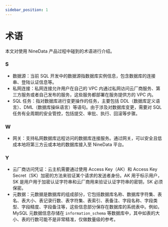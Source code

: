 ```yaml
---
sidebar_position: 1
---
```




# 术语

本文对使用 NineData 产品过程中碰到的术语进行介绍。

### S

- 数据源：当前 SQL 开发中的数据源指数据库实例信息，包含数据库的连接串、登陆认证信息等。
- 私网连接：私网连接允许用户在自己的 VPC 内通过私网访问云厂商服务、第三方服务或者自己发布的服务，这些服务都部署在服务提供方的 VPC 内。
- SQL 任务：指对数据库进行变更操作的任务，主要包括 DDL（数据库定义语言）、DML（数据库操纵语言）等语句。由于涉及对数据库变更，需要对 SQL 任务有全周期的安全管控，包括提交、审批、执行、回滚等步骤。

### W

- 网关：支持私网数据库远程访问的数据库连接服务。通过网关，可以安全且低成本地将第三方云或本地的数据库接入至 NineData 平台。

### Y

- 云厂商访问凭证：云主机需要通过使用 Access Key（AK）和 Access Key Secret（SK）加密的方法来验证某个请求的发送者身份。AK 用于标示用户，SK 是用户用于加密认证字符串和云厂商用来验证认证字符串的密钥，SK 必须保密。
- 元数据：元数据是数据库的组成部分，它包括数据库名称、数据库字符集、表名、表大小、表记录行数、表字符集、表索引、表备注、字段名称、字段类型、字段精度、字段备注等，这些信息部分保存在数据库的系统表中。例如，MySQL 元数据信息存储在 `information_schema` 等数据库中，其中如表的大小、表的行数可能不是非常精准，仅做数量级的参考。